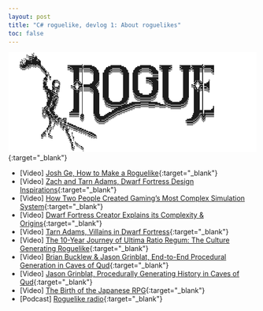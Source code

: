 ```yaml
---
layout: post
title: "C# roguelike, devlog 1: About roguelikes"
toc: false
---
```


![devlog](/img/devlog1_01.png){:target="_blank"}

- \[Video\] [Josh Ge, How to Make a Roguelike](https://youtu.be/jviNpRGuCIU){:target="_blank"}
- \[Video\] [Zach and Tarn Adams, Dwarf Fortress Design Inspirations](https://youtu.be/Zh6dnx9FM1g){:target="_blank"}
- \[Video\] [How Two People Created Gaming’s Most Complex Simulation System](https://youtu.be/1ieGQ_YddX0){:target="_blank"}
- \[Video\] [Dwarf Fortress Creator Explains its Complexity & Origins](https://youtu.be/VAhHkJQ3KgY){:target="_blank"}
- \[Video\] [Tarn Adams, Villains in Dwarf Fortress](https://youtu.be/4-7TtPX5uhg){:target="_blank"}
- \[Video\] [The 10-Year Journey of Ultima Ratio Regum: The Culture Generating Roguelike](https://youtu.be/giIIoIKntnw){:target="_blank"}
- \[Video\] [Brian Bucklew & Jason Grinblat, End-to-End Procedural Generation in Caves of Qud](https://youtu.be/jV-DZqdKlnE){:target="_blank"}
- \[Video\] [Jason Grinblat, Procedurally Generating History in Caves of Qud](https://youtu.be/H0sLa1y3BW4){:target="_blank"}
- \[Video\] [The Birth of the Japanese RPG](https://youtu.be/fJiwn8iXqOI){:target="_blank"}
- \[Podcast\] [Roguelike radio](http://www.roguelikeradio.com/){:target="_blank"}